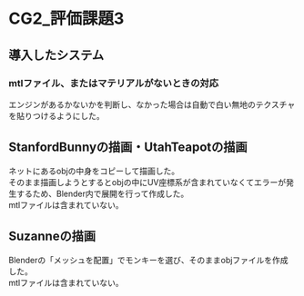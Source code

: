 # CG2_評価課題3

## 導入したシステム

### mtlファイル、またはマテリアルがないときの対応
エンジンがあるかないかを判断し、なかった場合は自動で白い無地のテクスチャを貼りつけるようにした。


## StanfordBunnyの描画・UtahTeapotの描画

ネットにあるobjの中身をコピーして描画した。  
そのまま描画しようとするとobjの中にUV座標系が含まれていなくてエラーが発生するため、Blender内で展開を行って作成した。  
mtlファイルは含まれていない。

## Suzanneの描画

Blenderの「メッシュを配置」でモンキーを選び、そのままobjファイルを作成した。  
mtlファイルは含まれていない。